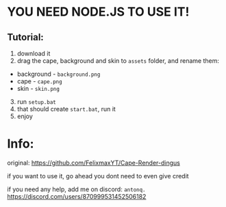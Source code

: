 # YOU NEED NODE.JS TO USE IT!
## Tutorial:
1. download it
2. drag the cape, background and skin to `assets` folder, and rename them:
- background - `background.png`
- cape - `cape.png`
- skin - `skin.png`
3. run `setup.bat`
4. that should create `start.bat`, run it
5. enjoy

# Info:
original: https://github.com/FelixmaxYT/Cape-Render-dingus

if you want to use it, go ahead you dont need to even give credit

if you need any help, add me on discord: `antonq.`
https://discord.com/users/870999531452506182

